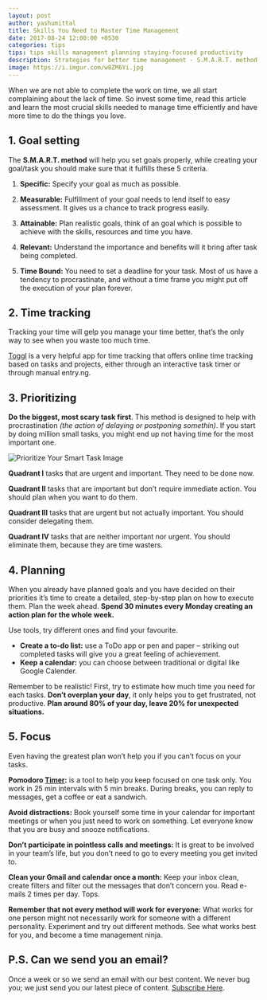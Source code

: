```yaml
---
layout: post
author: yashumittal
title: Skills You Need to Master Time Management
date: 2017-08-24 12:00:00 +0530
categories: tips
tips: tips skills management planning staying-focused productivity
description: Strategies for better time management - S.M.A.R.T. method, Pomodoro timer, Prioritizing matrix and tips for better tasks planning and staying focused.
image: https://i.imgur.com/w8ZM6Yi.jpg
---
```


When we are not able to complete the work on time, we all start complaining about the lack of time. So invest some time, read this article and learn the most crucial skills needed to manage time efficiently and have more time to do the things you love.

## 1. Goal setting

The **S.M.A.R.T. method** will help you set goals properly, while creating your goal/task you should make sure that it fulfills these 5 criteria.

1. **Specific:** Specify your goal as much as possible.

2. **Measurable:** Fulfillment of your goal needs to lend itself to easy assessment. It gives us a chance to track progress easily.

3. **Attainable:** Plan realistic goals, think of an goal which is possible to achieve with the skills, resources and time you have.

4. **Relevant:** Understand the importance and benefits will it bring after task being completed.

5. **Time Bound:** You need to set a deadline for your task. Most of us have a tendency to procrastinate, and without a time frame you might put off the execution of your plan forever.

## 2. Time tracking

Tracking your time will gelp you manage your time better, that’s the only way to see when you waste too much time.

[Toggl](https://toggl.com/) is a very helpful app for time tracking that offers online time tracking based on tasks and projects, either through an interactive task timer or through manual entry.ng.

## 3. Prioritizing

**Do the biggest, most scary task first**. This method is designed to help with procrastination _(the action of delaying or postponing somethin)_. If you start by doing million small tasks, you might end up not having time for the most important one.

![Prioritize Your Smart Task Image](https://i.imgur.com/ZAcY163.png)

**Quadrant I** tasks that are urgent and important. They need to be done now.

**Quadrant II** tasks that are important but don’t require immediate action. You should plan when you want to do them.

**Quadrant III** tasks that are urgent but not actually important. You should consider delegating them.

**Quadrant IV** tasks that are neither important nor urgent. You should eliminate them, because they are time wasters.

## 4. Planning

When you already have planned goals and you have decided on their priorities it’s time to create a detailed, step-by-step plan on how to execute them. Plan the week ahead. **Spend 30 minutes every Monday creating an action plan for the whole week.**

Use tools, try different ones and find your favourite.

* **Create a to-do list:** use a ToDo app or pen and paper – striking out completed tasks will give you a great feeling of achievement.
* **Keep a calendar:** you can choose between traditional or digital like Google Calender.

Remember to be realistic! First, try to estimate how much time you need for each tasks. **Don’t overplan your day**, it only helps you to get frustrated, not productive. **Plan around 80% of your day, leave 20% for unexpected situations.**

## 5. Focus

Even having the greatest plan won’t help you if you can’t focus on your tasks.

**Pomodoro [Timer](https://pomodoneapp.com/):** is a tool to help you keep focused on one task only. You work in 25 min intervals with 5 min breaks. During breaks, you can reply to messages, get a coffee or eat a sandwich.

**Avoid distractions:** Book yourself some time in your calendar for important meetings or when you just need to work on something. Let everyone know that you are busy and snooze notifications.

**Don’t participate in pointless calls and meetings:** It is great to be involved in your team’s life, but you don’t need to go to every meeting you get invited to.

**Clean your Gmail and calendar once a month:** Keep your inbox clean, create filters and filter out the messages that don’t concern you. Read e-mails 2 times per day. Tops.

**Remember that not every method will work for everyone:** What works for one person might not necessarily work for someone with a different personality. Experiment and try out different methods. See what works best for you, and become a time management ninja.

## P.S. Can we send you an email?

Once a week or so we send an email with our best content. We never bug you; we just send you our latest piece of content. [Subscribe Here](#subscribe).
